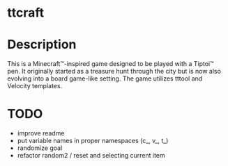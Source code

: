# ttcraft

# Description

This is a Minecraft™-inspired game designed to be played with a Tiptoi™ pen. It originally started as a treasure hunt through the city but is now also evolving into a board game-like setting. The game utilizes tttool and Velocity templates.

# TODO

- improve readme
- put variable names in proper namespaces (c_, v_, t_)
- randomize goal
- refactor random2 / reset and selecting current item

